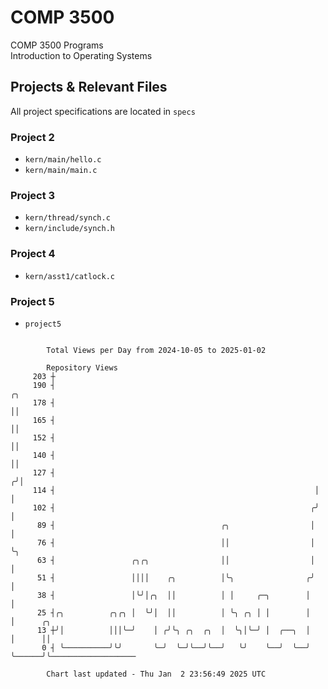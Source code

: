 # COMP 3500
COMP 3500 Programs  
Introduction to Operating Systems  
## Projects & Relevant Files
All project specifications are located in `specs`
### Project 2
- `kern/main/hello.c`
- `kern/main/main.c`
### Project 3
- `kern/thread/synch.c`
- `kern/include/synch.h`
### Project 4
- `kern/asst1/catlock.c`
### Project 5
- `project5`

```

        Total Views per Day from 2024-10-05 to 2025-01-02

        Repository Views
     203 ┼
     190 ┤                                                           ╭╮
     178 ┤                                                           ││
     165 ┤                                                           ││
     152 ┤                                                           ││
     140 ┤                                                           ││
     127 ┤                                                          ╭╯│
     114 ┤                                                          │ │
     102 ┤                                                         ╭╯ │
      89 ┤                                     ╭╮                  │  │
      76 ┤                                     ││                  │  ╰╮
      63 ┤                 ╭╮╭╮                ││                  │   │
      51 ┤                 ││││    ╭╮          │╰╮                ╭╯   │
      38 ┤                 │╰╯│╭╮  ││          │ │     ╭─╮        │    │
      25 ┤╭╮          ╭╮╭╮ │  ╰╯│  ││          │ ╰╮ ╭╮ │ │        │    │      ╭╮
      13 ┼╯│          │││╰─╯    │ ╭╯╰╮ ╭╮  ╭╮  │  ╰╮│╰─╯ │  ╭──╮  │    │      ││
       0 ┤ ╰──────────╯╰╯       ╰─╯  ╰─╯╰──╯╰──╯   ╰╯    ╰──╯  ╰──╯    ╰──────╯╰───────────────────

        Chart last updated - Thu Jan  2 23:56:49 2025 UTC
        
```
